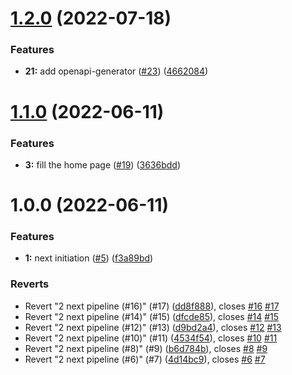 # [1.2.0](https://github.com/diogogomes77/mycv-next-frontend/compare/v1.1.0...v1.2.0) (2022-07-18)


### Features

* **21:** add openapi-generator ([#23](https://github.com/diogogomes77/mycv-next-frontend/issues/23)) ([4662084](https://github.com/diogogomes77/mycv-next-frontend/commit/4662084f90ae805b3d0f70d393d82f2dab2cf8b6))

# [1.1.0](https://github.com/diogogomes77/mycv-next-frontend/compare/v1.0.0...v1.1.0) (2022-06-11)


### Features

* **3:** fill the home page ([#19](https://github.com/diogogomes77/mycv-next-frontend/issues/19)) ([3636bdd](https://github.com/diogogomes77/mycv-next-frontend/commit/3636bdd97631e324be3c1d75d4b384220c1b8bf3))

# 1.0.0 (2022-06-11)


### Features

* **1:** next initiation ([#5](https://github.com/diogogomes77/mycv-next-frontend/issues/5)) ([f3a89bd](https://github.com/diogogomes77/mycv-next-frontend/commit/f3a89bd89e5a4eb7f8b35a868346064178a7cbf9))


### Reverts

* Revert "2 next pipeline (#16)" (#17) ([dd8f888](https://github.com/diogogomes77/mycv-next-frontend/commit/dd8f888a997d795f4f305979acd24a300203c256)), closes [#16](https://github.com/diogogomes77/mycv-next-frontend/issues/16) [#17](https://github.com/diogogomes77/mycv-next-frontend/issues/17)
* Revert "2 next pipeline (#14)" (#15) ([dfcde85](https://github.com/diogogomes77/mycv-next-frontend/commit/dfcde8577d4ca25989ec334cfc62bf5967cd5b8e)), closes [#14](https://github.com/diogogomes77/mycv-next-frontend/issues/14) [#15](https://github.com/diogogomes77/mycv-next-frontend/issues/15)
* Revert "2 next pipeline (#12)" (#13) ([d9bd2a4](https://github.com/diogogomes77/mycv-next-frontend/commit/d9bd2a42e7973b34263d37b664d50c7c42f3e3aa)), closes [#12](https://github.com/diogogomes77/mycv-next-frontend/issues/12) [#13](https://github.com/diogogomes77/mycv-next-frontend/issues/13)
* Revert "2 next pipeline (#10)" (#11) ([4534f54](https://github.com/diogogomes77/mycv-next-frontend/commit/4534f543305dc810a5df8e532da6919aa0f2697f)), closes [#10](https://github.com/diogogomes77/mycv-next-frontend/issues/10) [#11](https://github.com/diogogomes77/mycv-next-frontend/issues/11)
* Revert "2 next pipeline (#8)" (#9) ([b6d784b](https://github.com/diogogomes77/mycv-next-frontend/commit/b6d784ba3392ae570a612bc4489c58b61298862a)), closes [#8](https://github.com/diogogomes77/mycv-next-frontend/issues/8) [#9](https://github.com/diogogomes77/mycv-next-frontend/issues/9)
* Revert "2 next pipeline (#6)" (#7) ([4d14bc9](https://github.com/diogogomes77/mycv-next-frontend/commit/4d14bc95e6a29139387a62107556e427af4fac0a)), closes [#6](https://github.com/diogogomes77/mycv-next-frontend/issues/6) [#7](https://github.com/diogogomes77/mycv-next-frontend/issues/7)
